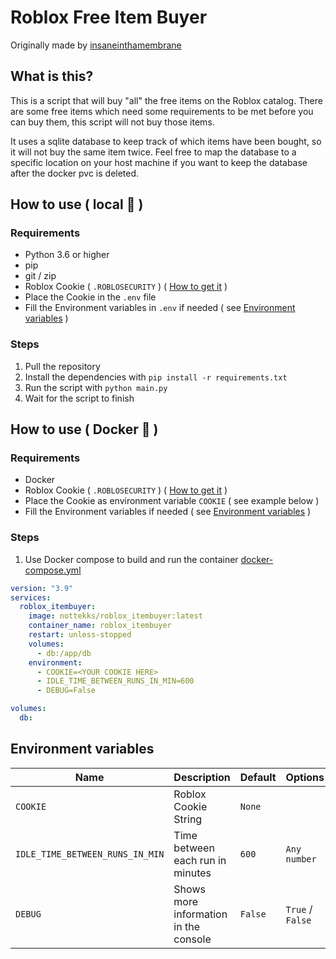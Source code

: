 # Roblox Free Item Buyer

Originally made by [insaneinthamembrane](https://github.com/insaneinthamembrane/roblox-free-item-buyer)


## What is this?
This is a script that will buy "all" the free items on the Roblox catalog.
There are some free items which need some requirements to be met before you can buy them, this script will not buy those items.

It uses a sqlite database to keep track of which items have been bought, so it will not buy the same item twice. Feel free to map the database to a specific location on your host machine if you want to keep the database after the docker pvc is deleted.

## How to use ( local 📍 )

### Requirements
- Python 3.6 or higher
- pip
- git / zip
- Roblox Cookie ( `.ROBLOSECURITY` ) ( [How to get it](https://www.youtube.com/watch?v=O9iPTvXnpnU) )
- Place the Cookie in the `.env` file
- Fill the Environment variables in `.env` if needed ( see [Environment variables](#environment-variables) )

### Steps
1. Pull the repository
2. Install the dependencies with `pip install -r requirements.txt`
3. Run the script with `python main.py`
4. Wait for the script to finish

## How to use ( Docker 🐬 )

### Requirements
- Docker
- Roblox Cookie ( `.ROBLOSECURITY` ) ( [How to get it](https://www.youtube.com/watch?v=O9iPTvXnpnU) )
- Place the Cookie as environment variable `COOKIE` ( see example below )
- Fill the Environment variables if needed ( see [Environment variables](#environment-variables) )

### Steps
1. Use Docker compose to build and run the container [docker-compose.yml](docker-compose.yml)
```yml
version: "3.9"
services:
  roblox_itembuyer:
    image: nottekks/roblox_itembuyer:latest
    container_name: roblox_itembuyer
    restart: unless-stopped
    volumes:
      - db:/app/db
    environment:
      - COOKIE=<YOUR COOKIE HERE> 
      - IDLE_TIME_BETWEEN_RUNS_IN_MIN=600
      - DEBUG=False

volumes:
  db:
```

## Environment variables
| Name | Description | Default | Options |
| --- | --- | --- | --- |
| `COOKIE` | Roblox Cookie String | `None` |
| `IDLE_TIME_BETWEEN_RUNS_IN_MIN` | Time between each run in minutes | `600` | `Any number` |
| `DEBUG` | Shows more information in the console | `False` | `True` / `False` |